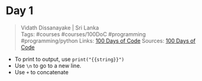 # Day 1

> Vidath Dissanayake | Sri Lanka  
> Tags: #courses #courses/100DoC  #programming #programming/python 
> Links: [100 Days of Code](100%20Days%20of%20Code.md)
> Sources: [100 Days of Code](https://www.udemy.com/course/100-days-of-code)

- To print to output, use `print("{{string}}")`
- Use `\n` to go to a new line.
- Use `+` to concatenate